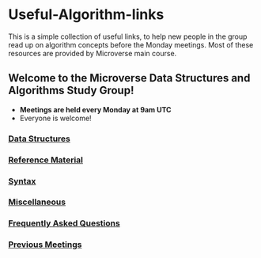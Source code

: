 # Useful-Algorithm-links

This is a simple collection of useful links, to help new people in the group read up on algorithm concepts before the Monday meetings. Most of these resources are provided by Microverse main course.

## Welcome to the Microverse Data Structures and Algorithms Study Group!

-   <b>Meetings are held every Monday at 9am UTC</b>
-   Everyone is welcome!


### [Data Structures](https://github.com/AymanJabr/Useful-Algorithm-links/tree/main/Data%20Structures)

### [Reference Material](https://github.com/AymanJabr/Useful-Algorithm-links/tree/main/Reference%20Material)

### [Syntax](https://github.com/AymanJabr/Useful-Algorithm-links/tree/main/Syntax)

### [Miscellaneous](https://github.com/AymanJabr/Useful-Algorithm-links/tree/main/Misc)

### [Frequently Asked Questions](https://github.com/AymanJabr/Useful-Algorithm-links/tree/main/FAQs)

### [Previous Meetings](https://github.com/AymanJabr/Useful-Algorithm-links/tree/main/Meetings)





